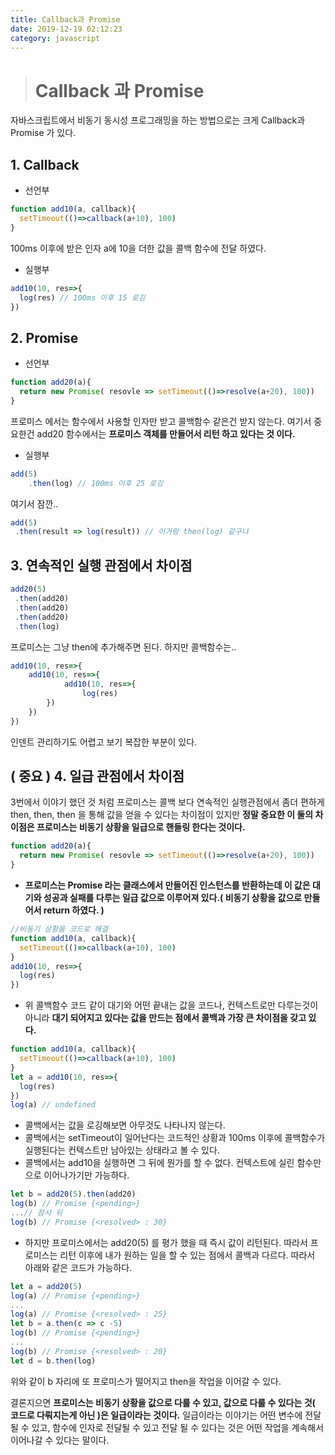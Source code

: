 ```yaml
---
title: Callback과 Promise
date: 2019-12-19 02:12:23
category: javascript
---
```


># Callback 과 Promise



자바스크립트에서 비동기 동시성 프로그래밍을 하는 방법으로는 크게 Callback과 Promise 가 있다.

## 1. Callback

- 선언부

```javascript
function add10(a, callback){
  setTimeout(()=>callback(a+10), 100)
}
```

100ms 이후에 받은 인자 a에 10을 더한 값을 콜백 함수에 전달 하였다.

- 실행부

```javascript
add10(10, res=>{
  log(res) // 100ms 이후 15 로깅
})
```



## 2. Promise

- 선언부

```javascript
function add20(a){
  return new Promise( resovle => setTimeout(()=>resolve(a+20), 100))
}
```

프로미스 에서는 함수에서 사용할 인자만 받고 콜백함수 같은건 받지 않는다.  여기서 중요한건 add20 함수에서는 **프로미스 객체를 만들어서 리턴 하고 있다는 것 이다.**

- 실행부

```javascript
add(5)
	.then(log) // 100ms 이후 25 로깅
```

여기서 잠깐..

```javascript
add(5)
 .then(result => log(result)) // 이거랑 then(log) 같구나
```



## 3. 연속적인 실행 관점에서 차이점

```javascript
add20(5)
 .then(add20)
 .then(add20)
 .then(add20)
 .then(log)
```

프로미스는 그냥 then에 추가해주면 된다. 하지만 콜백함수는..

```javascript
add10(10, res=>{
 	add10(10, res=>{
 		 	add10(10, res=>{
 				log(res)
		})
	})
})
```

인덴트 관리하기도 어렵고 보기 복잡한 부분이 있다.



## ( 중요 ) 4. 일급 관점에서 차이점

3번에서 이야기 했던 것 처럼 프로미스는 콜백 보다 연속적인 실행관점에서 좀더 편하게 then, then, then 을 통해 값을 얻을 수 있다는 차이점이 있지만 **정말 중요한 이 둘의 차이점은 프로미스는 비동기 상황을 일급으로 핸들링 한다는 것이다.**

```javascript
function add20(a){
  return new Promise( resovle => setTimeout(()=>resolve(a+20), 100))
}
```

- **프로미스는 Promise 라는 클래스에서 만들어진 인스턴스를 반환하는데 이 값은 대기와 성공과 실패를 다루는 일급 값으로 이루어져 있다.( 비동기 상황을 값으로 만들어서 return 하였다. )** 

```javascript
//비동기 상황을 코드로 해결
function add10(a, callback){
  setTimeout(()=>callback(a+10), 100)
}
add10(10, res=>{
  log(res)
})
```

- 위 콜백함수 코드 같이 대기와 어떤 끝내는 값을 코드나, 컨텍스트로만 다루는것이 아니라 **대기 되어지고 있다는 값을 만드는 점에서 콜백과 가장 큰 차이점을 갖고 있다.**

```javascript
function add10(a, callback){
  setTimeout(()=>callback(a+10), 100)
}
let a = add10(10, res=>{
  log(res)
})
log(a) // undefined
```

- 콜백에서는 값을 로깅해보면 아무것도 나타나지 않는다. 
- 콜백에서는 setTimeout이 일어난다는 코드적인 상황과 100ms 이후에 콜백함수가 실행된다는 컨텍스트만 남아있는 상태라고 볼 수 있다.
- 콜백에서는 add10을 실행하면 그 뒤에 뭔가를 할 수 없다. 컨텍스트에 실린 함수만으로 이어나가기만 가능하다.

```javascript
let b = add20(5).then(add20)
log(b) // Promise {<pending>}
...// 잠시 뒤
log(b) // Promise {<resolved> : 30}
```

- 하지만 프로미스에서는 add20(5) 를 평가 했을 때 즉시 값이 리턴된다. 따라서 프로미스는 리턴 이후에 내가 원하는 일을 할 수 있는 점에서 콜백과 다르다. 따라서 아래와 같은 코드가 가능하다.

```javascript
let a = add20(5)
log(a) // Promise {<pending>}
...
log(a) // Promise {<resolved> : 25}
let b = a.then(c => c -5) 
log(b) // Promise {<pending>}
...
log(b) // Promise {<resolved> : 20}
let d = b.then(log)
```

위와 같이 b 자리에 또 프로미스가 떨어지고 then을 작업을 이어갈 수 있다. 

결론지으면 **프로미스는 비동기 상황을 값으로 다룰 수 있고, 값으로 다룰 수 있다는 것( 코드로 다뤄지는게 아닌 )은 일급이라는 것이다.** 일급이라는 이야기는 어떤 변수에 전달될 수 있고, 함수에 인자로 전달될 수 있고 전달 될 수 있다는 것은 어떤 작업을 계속해서 이어나갈 수 있다는 말이다.